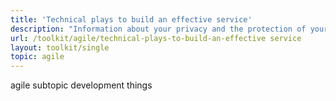 ```yaml
---
title: 'Technical plays to build an effective service'
description: "Information about your privacy and the protection of your personal information."
url: /toolkit/agile/technical-plays-to-build-an-effective service
layout: toolkit/single
topic: agile
---
```



<p>agile subtopic development things</p>